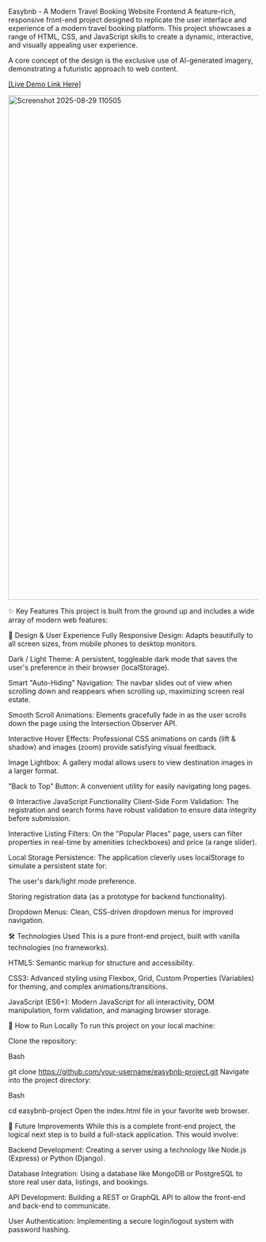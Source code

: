 Easybnb - A Modern Travel Booking Website Frontend
A feature-rich, responsive front-end project designed to replicate the user interface and experience of a modern travel booking platform. This project showcases a range of HTML, CSS, and JavaScript skills to create a dynamic, interactive, and visually appealing user experience.

A core concept of the design is the exclusive use of AI-generated imagery, demonstrating a futuristic approach to web content.

[[Live Demo Link Here] ](https://utkarshp52.github.io/Easybnb---A-Modern-Travel-Booking-Website-Frontend/)

<img width="1920" height="1020" alt="Screenshot 2025-08-29 110505" src="https://github.com/user-attachments/assets/f308c29a-0481-4dae-bff9-572adf40a831" />


✨ Key Features
This project is built from the ground up and includes a wide array of modern web features:

🎨 Design & User Experience
Fully Responsive Design: Adapts beautifully to all screen sizes, from mobile phones to desktop monitors.

Dark / Light Theme: A persistent, toggleable dark mode that saves the user's preference in their browser (localStorage).

Smart "Auto-Hiding" Navigation: The navbar slides out of view when scrolling down and reappears when scrolling up, maximizing screen real estate.

Smooth Scroll Animations: Elements gracefully fade in as the user scrolls down the page using the Intersection Observer API.

Interactive Hover Effects: Professional CSS animations on cards (lift & shadow) and images (zoom) provide satisfying visual feedback.

Image Lightbox: A gallery modal allows users to view destination images in a larger format.

"Back to Top" Button: A convenient utility for easily navigating long pages.

⚙️ Interactive JavaScript Functionality
Client-Side Form Validation: The registration and search forms have robust validation to ensure data integrity before submission.

Interactive Listing Filters: On the "Popular Places" page, users can filter properties in real-time by amenities (checkboxes) and price (a range slider).

Local Storage Persistence: The application cleverly uses localStorage to simulate a persistent state for:

The user's dark/light mode preference.

Storing registration data (as a prototype for backend functionality).

Dropdown Menus: Clean, CSS-driven dropdown menus for improved navigation.

🛠️ Technologies Used
This is a pure front-end project, built with vanilla technologies (no frameworks).

HTML5: Semantic markup for structure and accessibility.

CSS3: Advanced styling using Flexbox, Grid, Custom Properties (Variables) for theming, and complex animations/transitions.

JavaScript (ES6+): Modern JavaScript for all interactivity, DOM manipulation, form validation, and managing browser storage.

🚀 How to Run Locally
To run this project on your local machine:

Clone the repository:

Bash

git clone https://github.com/your-username/easybnb-project.git
Navigate into the project directory:

Bash

cd easybnb-project
Open the index.html file in your favorite web browser.

🔮 Future Improvements
While this is a complete front-end project, the logical next step is to build a full-stack application. This would involve:

Backend Development: Creating a server using a technology like Node.js (Express) or Python (Django).

Database Integration: Using a database like MongoDB or PostgreSQL to store real user data, listings, and bookings.

API Development: Building a REST or GraphQL API to allow the front-end and back-end to communicate.

User Authentication: Implementing a secure login/logout system with password hashing.

